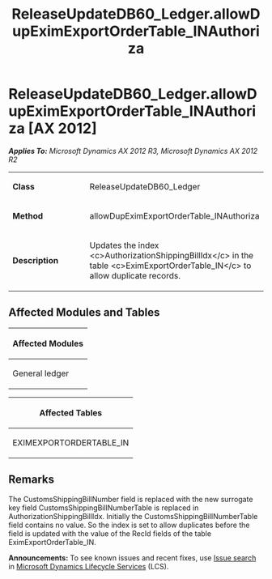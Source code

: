 ﻿---
title: ReleaseUpdateDB60_Ledger.allowDupEximExportOrderTable_INAuthoriza
TOCTitle: ReleaseUpdateDB60_Ledger.allowDupEximExportOrderTable_INAuthoriza
ms:assetid: 8b67b9ea-1ec0-0858-91f1-b6a6c4cc74dd
ms:mtpsurl: https://msdn.microsoft.com/en-us/library/JJ736433(v=AX.60)
ms:contentKeyID: 49709622
ms.date: 05/18/2015
mtps_version: v=AX.60
---

# ReleaseUpdateDB60\_Ledger.allowDupEximExportOrderTable\_INAuthoriza [AX 2012]


_**Applies To:** Microsoft Dynamics AX 2012 R3, Microsoft Dynamics AX 2012 R2_

<table>
<colgroup>
<col style="width: 50%" />
<col style="width: 50%" />
</colgroup>
<tbody>
<tr class="odd">
<td><p><strong>Class</strong></p></td>
<td><p>ReleaseUpdateDB60_Ledger</p></td>
</tr>
<tr class="even">
<td><p><strong>Method</strong></p></td>
<td><p>allowDupEximExportOrderTable_INAuthoriza</p></td>
</tr>
<tr class="odd">
<td><p><strong>Description</strong></p></td>
<td><p>Updates the index &lt;c&gt;AuthorizationShippingBillIdx&lt;/c&gt; in the table &lt;c&gt;EximExportOrderTable_IN&lt;/c&gt; to allow duplicate records.</p></td>
</tr>
</tbody>
</table>


## Affected Modules and Tables

<table>
<colgroup>
<col style="width: 100%" />
</colgroup>
<thead>
<tr class="header">
<th><p>Affected Modules</p></th>
</tr>
</thead>
<tbody>
<tr class="odd">
<td><p>General ledger</p></td>
</tr>
</tbody>
</table>


<table>
<colgroup>
<col style="width: 100%" />
</colgroup>
<thead>
<tr class="header">
<th><p>Affected Tables</p></th>
</tr>
</thead>
<tbody>
<tr class="odd">
<td><p>EXIMEXPORTORDERTABLE_IN</p></td>
</tr>
</tbody>
</table>


## Remarks

The CustomsShippingBillNumber field is replaced with the new surrogate key field CustomsShippingBillNumberTable is replaced in AuthorizationShippingBillIdx. Initially the CustomsShippingBillNumberTable field contains no value. So the index is set to allow duplicates before the field is updated with the value of the RecId fields of the table EximExportOrderTable\_IN.

  
**Announcements:** To see known issues and recent fixes, use [Issue search](http://go.microsoft.com/fwlink/?linkid=389258) in [Microsoft Dynamics Lifecycle Services](http://go.microsoft.com/fwlink/?linkid=306505) (LCS).

